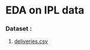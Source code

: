 # EDA on IPL data
### Dataset : 
1. <a href='https://drive.google.com/drive/folders/187Z7sQL02sWmwou5E5_K4GQL06OK7nrF?usp=sharing'>deliveries.csv</a>
